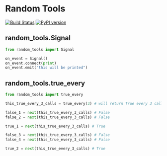 # Random Tools

[![Build Status](https://api.travis-ci.org/rallesiardo/random_tools.svg?branch=master)](https://travis-ci.org/rallesiardo/random_tools)
[![PyPI version](https://badge.fury.io/py/random-tools.svg)](https://badge.fury.io/py/random-tools)


## random_tools.Signal

```python
from random_tools import Signal

on_event = Signal()
on_event.connect(print)
on_event.emit("this will be printed")

```

## random_tools.true_every

```python
from random_tools import true_every

this_true_every_3_calls = true_every(3) # will return True every 3 calls

false_1 = next(this_true_every_3_calls) # False
false_2 = next(this_true_every_3_calls) # False

true_1 = next(this_true_every_3_calls) # True

false_3 = next(this_true_every_3_calls) # False
false_4 = next(this_true_every_3_calls) # False

true_2 = next(this_true_every_3_calls) # True

```
